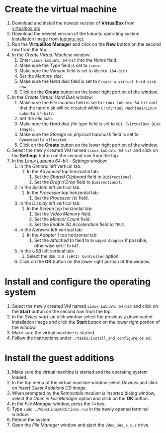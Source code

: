 # Create the virtual machine

1. Download and install the newest version of **VirtualBox** from [virtualbox.org](https://www.virtualbox.org/wiki/Downloads).
1. Download the newest version of the lubuntu operating system installation image from [lubuntu.net](https://lubuntu.net/downloads/).
1. Run the **VirtualBox Manager** and click on the **New** button on the second row from the top.
1. In the *Create Virtual Machine* window:
	1. Enter `Linux Lubuntu 64-bit` into the *Name* field.
	1. Make sure the *Type* field is set to `Linux`.
	1. Make sure the *Version* field is set to `Ubuntu (64-bit)`.
	1. Set the *Memory size*.
	1. Make sure the *Hard disk* field is set to `Create a virtual hard disk now`.
	1. Click on the **Create** button on the lower right portion of the window.
1. In the *Create Virtual Hard Disk* window:
	1. Make sure the *File location* field is set to `Linux Lubuntu 64-bit` and that the hard disk will be created within `C:\Virtual Machines/Linux Lubuntu 64-bit/`.
	1. Set the *File size*.
	1. Make sure the *Hard disk file type* field is set to `VDI (VirtualBox Disk Image)`.
	1. Make sure the *Storage on physical hard disk* field is set to `Dynamically allocated`.
	1. Click on the **Create** button on the lower right portion of the window.
1. Select the newly created VM named `Linux Lubuntu 64-bit` and click on the **Settings** button on the second row from the top.
1. In the *Linux Lubuntu 64-bit - Settings* window:
	1. In the *General* left vertical tab:
		1. In the *Advanced* top horizontal tab:
			1. Set the *Shared Clipboard* field to `Bidirectional`.
			1. Set the *Drag'n'Drop* field to `Bidirectional`.
	1. In the *System* left vertical tab:
		1. In the *Processor* top horizontal tab:
			1. Set the *Processor (s)* field.
	1. In the *Display* left vertical tab:
		1. In the *Screen* top horizontal tab:
			1. Set the *Video Memory* field.
			1. Set the *Monitor Count* field.
			1. Set the *Enable 3D Acceleration* field to `TRUE`.
	1. In the *Network* left vertical tab:
		1. In the *Adapter 1* top horizontal tab:
			1. Set the *Attached to* field to `Bridged Adapter` if possible, otherwise set it to `NAT`.
	1. In the *USB* left vertical tab:
		1. Select the `USB 3.0 (xHCI) Controller` option.
	1. Click on the **OK** button on the lower right portion of the window.

# Install and configure the operating system

1. Select the newly created VM named `Linux Lubuntu 64-bit` and click on the **Start** button on the second row from the top.
1. In the *Select start-up disk* window select the previously downloaded installation image and click the **Start** button on the lower right portion of the window.
1. Make sure the virtual machine is started.
1. Follow the instructions under `./tasks/install_and_configure_os.md`.

# Install the guest additions

1. Make sure the virtual machine is started and the operating system loaded.
1. In the top menu of the virtual machine window select *Devices* and click on *Insert Guest Additions CD image*.
1. When prompted by the *Removable medium is inserted* dialog window, select the *Open in File Manager* option and click on the **OK** button.
1. In the *File Manager* window, press the `F4` key.
1. Type `sudo ./VBoxLinuxAdditions.run` in the newly opened terminal window.
1. Reboot the system.
1. Open the *File Manager* window and eject the `VBox_GAs_x.y.z` drive.
